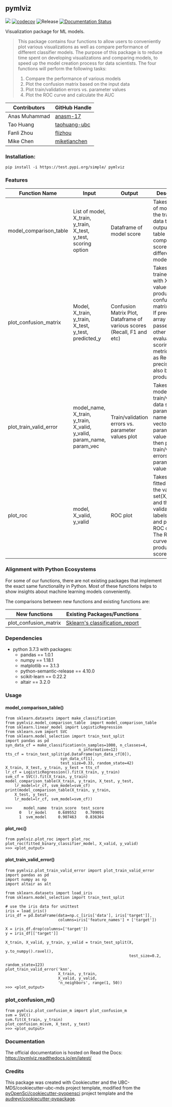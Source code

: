 ## pymlviz 

![](https://github.com/UBC-MDS/pymlviz/workflows/build/badge.svg) [![codecov](https://codecov.io/gh/UBC-MDS/pymlviz/branch/master/graph/badge.svg)](https://codecov.io/gh/UBC-MDS/pymlviz) ![Release](https://github.com/UBC-MDS/pymlviz/workflows/Release/badge.svg) [![Documentation Status](https://readthedocs.org/projects/pymlviz/badge/?version=latest)](https://pymlviz.readthedocs.io/en/latest/?badge=latest)

Visualization package for ML models. 

> This package contains four functions to allow users to conveniently plot various visualizations as well as compare performance of different classifier models. The purpose of this package is to reduce time spent on developing visualizations and comparing models, to speed up the model creation process for data scientists. The four functions will perform the following tasks: 
> 1.  Compare the performance of various models 
> 2.  Plot the confusion matrix based on the input data
> 3.  Plot train/validation errors vs. parameter values
> 4.  Plot the ROC curve and calculate the AUC 

|Contributors|GitHub Handle|
|------------|-------------|
|Anas Muhammad| [anasm-17](https://github.com/anasm-17)|
|Tao Huang|[taohuang-ubc](https://github.com/taohuang-ubc)|
|Fanli Zhou|[flizhou](https://github.com/flizhou)|
|Mike Chen|[miketianchen](https://github.com/miketianchen)|

### Installation:

```
pip install -i https://test.pypi.org/simple/ pymlviz
```

### Features
| Function Name | Input | Output | Description |
|-------------|-----|------|-----------|
|model_comparison_table| List of model, X_train, y_train, X_test, y_test, scoring option | Dataframe of model score| Takes in a list of models and the train test data then outputs a table comparing the scores for different models.|
|plot_confusion_matrix | Model, X_train, y_train, X_test, y_test, predicted_y  | Confusion Matrix Plot, Dataframe of various scores (Recall, F1 and etc)| Takes in a trained model with X and y values to produce a confusion matrix visual. If predicted_y array is passed in, other evaluation scoring metrics such as Recall, and precision will also be produced.|
|plot_train_valid_error| model_name, X_train, y_train, X_valid, y_valid, param_name, param_vec |Train/validation errors vs. parameter values plot| Takes in a model name, train/validation data sets, a parameter name and a vector of parameter values and then plots train/validation errors vs. parameter values.|
|plot_roc|model, X_valid, y_valid|ROC plot| Takes in a fitted model, the validation set(X_valid) and the validation set labels(y_valid) and plots the ROC curve. The ROC curve also produces AUC score.|

### Alignment with Python Ecosystems

For some of our functions, there are not existing packages that implement the exact same functionality in Python. Most of these functions helps to show insights about machine learning models conveniently.

The comparisons between new functions and existing functions are:

| New functions | Existing Packages/Functions |
|-------------|-----|
|plot_confusion_matrix| [Sklearn's classification_report](https://scikit-learn.org/stable/modules/generated/sklearn.metrics.classification_report.html) | 


### Dependencies

- python 3.7.3 with packages:
  - pandas == 1.0.1
  - numpy == 1.18.1
  - matplotlib == 3.1.3
  - python-semantic-release == 4.10.0
  - scikit-learn == 0.22.2
  - altair == 3.2.0

### Usage

#### model_comparison_table()

```
from sklearn.datasets import make_classification
from pymlviz.model_comparison_table  import model_comparison_table
from sklearn.linear_model import LogisticRegression
from sklearn.svm import SVC
from sklearn.model_selection import train_test_split
import pandas as pd
syn_data_cf = make_classification(n_samples=1000, n_classes=4,
                                n_informative=12)
tts_cf = train_test_split(pd.DataFrame(syn_data_cf[0]),
                        syn_data_cf[1],
                        test_size=0.33, random_state=42)
X_train, X_test, y_train, y_test = tts_cf
lr_cf = LogisticRegression().fit(X_train, y_train)
svm_cf = SVC().fit(X_train, y_train)
model_comparison_table(X_train, y_train, X_test, y_test,
    lr_model=lr_cf, svm_model=svm_cf)
print(model_comparison_table(X_train, y_train,
    X_test, y_test,
    lr_model=lr_cf, svm_model=svm_cf))
    
>>>     model_name  train_score  test_score
      0   lr_model     0.689552    0.709091
      1  svm_model     0.907463    0.836364
```

#### plot_roc()

```
from pymlviz.plot_roc import plot_roc
plot_roc(fitted_binary_classifier_model, X_valid, y_valid)
>>> <plot_output>
```

#### plot_train_valid_error()

```
from pymlviz.plot_train_valid_error import plot_train_valid_error
import pandas as pd
import numpy as np
import altair as alt

from sklearn.datasets import load_iris
from sklearn.model_selection import train_test_split

# use the iris data for unittest
iris = load_iris()
iris_df = pd.DataFrame(data=np.c_[iris['data'], iris['target']],
                       columns=iris['feature_names'] + ['target'])

X = iris_df.drop(columns=['target'])
y = iris_df[['target']]

X_train, X_valid, y_train, y_valid = train_test_split(X,
                                                      y.to_numpy().ravel(),
                                                      test_size=0.2,
                                                      random_state=123)
plot_train_valid_error('knn',
                       X_train, y_train,
                       X_valid, y_valid,
                       'n_neighbors', range(1, 50))
>>> <plot_output>
```

### plot_confusion_m()

```
from pymlviz.plot_confusion_m import plot_confusion_m
svm = SVC()
svm.fit(X_train, y_train)
plot_confusion_m(svm, X_test, y_test)
>>> <plot_output>
```

### Documentation
The official documentation is hosted on Read the Docs: <https://pymlviz.readthedocs.io/en/latest/>

### Credits
This package was created with Cookiecutter and the UBC-MDS/cookiecutter-ubc-mds project template, modified from the [pyOpenSci/cookiecutter-pyopensci](https://github.com/pyOpenSci/cookiecutter-pyopensci) project template and the [audreyr/cookiecutter-pypackage](https://github.com/audreyr/cookiecutter-pypackage). 
